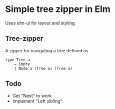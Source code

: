 # Simple tree zipper in Elm
Uses elm-ui for layout and styling.

## Tree-zipper
A zipper for navigating a tree defined as

    type Tree a
        = Empty
        | Node a (Tree a) (Tree a)

## Todo
- Get "Next" to work
- Implement "Left sibling"
